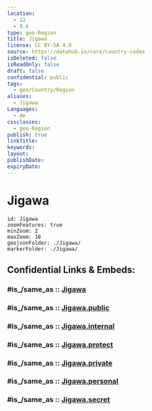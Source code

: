 ```yaml
---
location:
  - 12
  - 9.6
type: geo-Region
title: Jigawa
license: CC BY-SA 4.0
source: https://datahub.io/core/country-codes
isDeleted: false
isReadOnly: false
draft: false
confidential: public
tags:
  - geo/Country/Region
aliases:
  - Jigawa
Languages:
  - de
cssclasses:
  - geo-Region
publish: true
linkTitle:
keywords:
layout:
publishDate:
expiryDate:
---
```


# Jigawa

```leaflet
id: Jigawa
zoomFeatures: true 
minZoom: 2 
maxZoom: 18
geojsonFolder: ./Jigawa/
markerFolder: ./Jigawa/
```


## Confidential Links & Embeds: 

### #is_/same_as :: [Jigawa](/_Standards/Earth/Continent/Africa/Africa~Central/Nigeria/Zones~Nigeria/Nigeria~North-West/Jigawa.md) 

### #is_/same_as :: [Jigawa.public](/_public/Earth/Continent/Africa/Africa~Central/Nigeria/Zones~Nigeria/Nigeria~North-West/Jigawa.public.md) 

### #is_/same_as :: [Jigawa.internal](/_internal/Earth/Continent/Africa/Africa~Central/Nigeria/Zones~Nigeria/Nigeria~North-West/Jigawa.internal.md) 

### #is_/same_as :: [Jigawa.protect](/_protect/Earth/Continent/Africa/Africa~Central/Nigeria/Zones~Nigeria/Nigeria~North-West/Jigawa.protect.md) 

### #is_/same_as :: [Jigawa.private](/_private/Earth/Continent/Africa/Africa~Central/Nigeria/Zones~Nigeria/Nigeria~North-West/Jigawa.private.md) 

### #is_/same_as :: [Jigawa.personal](/_personal/Earth/Continent/Africa/Africa~Central/Nigeria/Zones~Nigeria/Nigeria~North-West/Jigawa.personal.md) 

### #is_/same_as :: [Jigawa.secret](/_secret/Earth/Continent/Africa/Africa~Central/Nigeria/Zones~Nigeria/Nigeria~North-West/Jigawa.secret.md)

